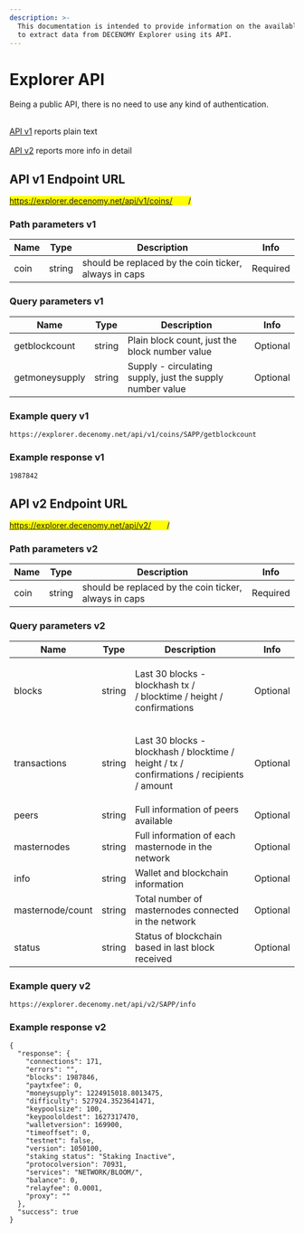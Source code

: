 ```yaml
---
description: >-
  This documentation is intended to provide information on the available methods
  to extract data from DECENOMY Explorer using its API.
---
```


# Explorer API

Being a public API, there is no need to use any kind of authentication.

\
[API v1](explorer-api.md#api-v1-endpoint-url) reports plain text\
\
[API v2](explorer-api.md#api-v2-endpoint-url) reports more info in detail



## API v1 Endpoint URL

<mark style="color:blue;">https://explorer.decenomy.net/api/v1/coins/</mark><mark style="color:yellow;">coin</mark><mark style="color:blue;">/</mark>

### Path parameters v1

| Name |  Type  | Description                                           | Info     |
| ---- | :----: | ----------------------------------------------------- | -------- |
| coin | string | should be replaced by the coin ticker, always in caps | Required |

### Query parameters v1

| Name           |  Type  | Description                                               | Info     |
| -------------- | :----: | --------------------------------------------------------- | -------- |
| getblockcount  | string | Plain block count, just the block number value            | Optional |
| getmoneysupply | string | Supply - circulating supply, just the supply number value | Optional |

### Example query v1

```
https://explorer.decenomy.net/api/v1/coins/SAPP/getblockcount
```

### Example response v1

```
1987842
```



## API v2 Endpoint URL

<mark style="color:blue;">https://explorer.decenomy.net/api/v2/</mark><mark style="color:yellow;">coin</mark><mark style="color:blue;">/</mark>

### Path parameters v2

| Name |  Type  | Description                                           |   Info   |
| ---- | :----: | ----------------------------------------------------- | :------: |
| coin | string | should be replaced by the coin ticker, always in caps | Required |

### Query parameters v2

| Name             |  Type  | Description                                                                                           | Info     |
| ---------------- | :----: | ----------------------------------------------------------------------------------------------------- | -------- |
| blocks           | string | <p>Last 30 blocks - blockhash tx / <br>/ blocktime / height / confirmations</p>                       | Optional |
| transactions     | string | <p>Last 30 blocks - blockhash / blocktime / height / tx / <br>confirmations / recipients / amount</p> | Optional |
| peers            | string | Full information of peers available                                                                   | Optional |
| masternodes      | string | Full information of each masternode in the network                                                    | Optional |
| info             | string | Wallet and blockchain information                                                                     | Optional |
| masternode/count | string | Total number of masternodes connected in the network                                                  | Optional |
| status           | string | Status of blockchain based in last block received                                                     | Optional |

### Example query v2

```
https://explorer.decenomy.net/api/v2/SAPP/info
```

### Example response v2

```
{
  "response": {
    "connections": 171,
    "errors": "",
    "blocks": 1987846,
    "paytxfee": 0,
    "moneysupply": 1224915018.8013475,
    "difficulty": 527924.3523641471,
    "keypoolsize": 100,
    "keypoololdest": 1627317470,
    "walletversion": 169900,
    "timeoffset": 0,
    "testnet": false,
    "version": 1050100,
    "staking status": "Staking Inactive",
    "protocolversion": 70931,
    "services": "NETWORK/BLOOM/",
    "balance": 0,
    "relayfee": 0.0001,
    "proxy": ""
  },
  "success": true
}
```


